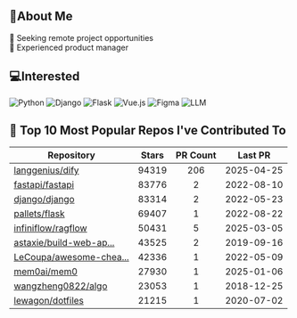## 💫About Me 
👯 Seeking remote project opportunities   
🌱 Experienced product manager

## 💻Interested
![Python](https://img.shields.io/badge/python-3670A0?style=for-the-badge&logo=python&logoColor=ffdd54) ![Django](https://img.shields.io/badge/django-%23092E20.svg?style=for-the-badge&logo=django&logoColor=white) ![Flask](https://img.shields.io/badge/flask-%23000.svg?style=for-the-badge&logo=flask&logoColor=white) ![Vue.js](https://img.shields.io/badge/vuejs-%2335495e.svg?style=for-the-badge&logo=vuedotjs&logoColor=%234FC08D)  ![Figma](https://img.shields.io/badge/figma-%23F24E1E.svg?style=for-the-badge&logo=figma&logoColor=white) ![LLM](https://img.shields.io/badge/LLM-%23412991.svg?style=for-the-badge&logo=openai&logoColor=white)

## 🌟 Top 10 Most Popular Repos I've Contributed To

| Repository | Stars | PR Count | Last PR |
|-----|:---:|:---:|:---:|
| [langgenius/dify](https://github.com/langgenius/dify) | 94319 | 206 | 2025-04-25 |
| [fastapi/fastapi](https://github.com/fastapi/fastapi) | 83776 | 2 | 2022-08-10 |
| [django/django](https://github.com/django/django) | 83314 | 2 | 2022-05-23 |
| [pallets/flask](https://github.com/pallets/flask) | 69407 | 1 | 2022-08-22 |
| [infiniflow/ragflow](https://github.com/infiniflow/ragflow) | 50431 | 5 | 2025-03-05 |
| [astaxie/build-web-ap...](https://github.com/astaxie/build-web-application-with-golang) | 43525 | 2 | 2019-09-16 |
| [LeCoupa/awesome-chea...](https://github.com/LeCoupa/awesome-cheatsheets) | 42336 | 1 | 2022-05-09 |
| [mem0ai/mem0](https://github.com/mem0ai/mem0) | 27930 | 1 | 2025-01-06 |
| [wangzheng0822/algo](https://github.com/wangzheng0822/algo) | 23053 | 1 | 2018-12-25 |
| [lewagon/dotfiles](https://github.com/lewagon/dotfiles) | 21215 | 1 | 2020-07-02 |

